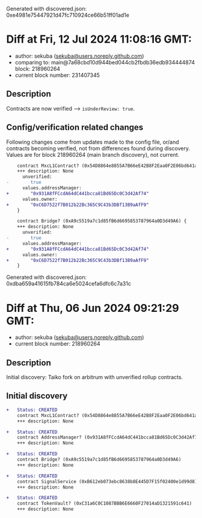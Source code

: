 Generated with discovered.json: 0xe4981e75447921d47fc710924ce66b51ff01ad1e

# Diff at Fri, 12 Jul 2024 11:08:16 GMT:

- author: sekuba (<sekuba@users.noreply.github.com>)
- comparing to: main@7a68cbd10d944bed044cb2fbdb36edb934444874 block: 218960264
- current block number: 231407345

## Description

Contracts are now verified --> `isUnderReview: true`.

## Config/verification related changes

Following changes come from updates made to the config file,
or/and contracts becoming verified, not from differences found during
discovery. Values are for block 218960264 (main branch discovery), not current.

```diff
    contract MxcL1Contract? (0x54D8864e8855A7B66eE42B8F2Eaa0F2E06bd641a) {
    +++ description: None
      unverified:
-        true
      values.addressManager:
+        "0x931A8fFCcdA64dC441bcca81Bd65Dc0C3d42Af74"
      values.owner:
+        "0xC6D7522f7B012b22Bc365C9C43b3DBf13B9aAfF9"
    }
```

```diff
    contract Bridge? (0xA9c5519a7c1d85fB6d6695853787964a0D3d49A6) {
    +++ description: None
      unverified:
-        true
      values.addressManager:
+        "0x931A8fFCcdA64dC441bcca81Bd65Dc0C3d42Af74"
      values.owner:
+        "0xC6D7522f7B012b22Bc365C9C43b3DBf13B9aAfF9"
    }
```

Generated with discovered.json: 0xdba659a41615fb784ca6e5024cefa6dfc6c7a31c

# Diff at Thu, 06 Jun 2024 09:21:29 GMT:

- author: sekuba (<sekuba@users.noreply.github.com>)
- current block number: 218960264

## Description

Initial discovery: Taiko fork on arbitrum with unverified rollup contracts.

## Initial discovery

```diff
+   Status: CREATED
    contract MxcL1Contract? (0x54D8864e8855A7B66eE42B8F2Eaa0F2E06bd641a)
    +++ description: None
```

```diff
+   Status: CREATED
    contract AddressManager? (0x931A8fFCcdA64dC441bcca81Bd65Dc0C3d42Af74)
    +++ description: None
```

```diff
+   Status: CREATED
    contract Bridge? (0xA9c5519a7c1d85fB6d6695853787964a0D3d49A6)
    +++ description: None
```

```diff
+   Status: CREATED
    contract SignalService (0xB612eb073ebc8638b8E445D7F15f02400e1d99d8)
    +++ description: None
```

```diff
+   Status: CREATED
    contract TokenVault? (0xC31a6C0C1087BBB6E6660F27014aD1321591c641)
    +++ description: None
```
